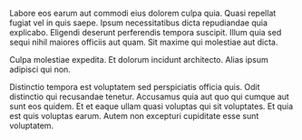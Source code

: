 Labore eos earum aut commodi eius dolorem culpa quia. Quasi repellat fugiat vel in quis saepe. Ipsum necessitatibus dicta repudiandae quia explicabo. Eligendi deserunt perferendis tempora suscipit. Illum quia sed sequi nihil maiores officiis aut quam. Sit maxime qui molestiae aut dicta.
 Culpa molestiae expedita. Et dolorum incidunt architecto. Alias ipsum adipisci qui non.
 Distinctio tempora est voluptatem sed perspiciatis officia quis. Odit distinctio qui recusandae tenetur. Accusamus quia aut quo qui cumque aut sunt eos quidem. Et et eaque ullam quasi voluptas qui sit voluptates. Et quia est quis voluptas earum. Autem non excepturi cupiditate esse sunt voluptatem.